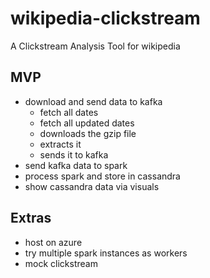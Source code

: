 # wikipedia-clickstream
A Clickstream Analysis Tool for wikipedia


## MVP
- download and send data to kafka 
    - fetch all dates
    - fetch all updated dates 
    - downloads the gzip file
    - extracts it
    - sends it to kafka 
- send kafka data to spark
- process spark and store in cassandra
- show cassandra data via visuals 


## Extras 
- host on azure 
- try multiple spark instances as workers
- mock clickstream 

